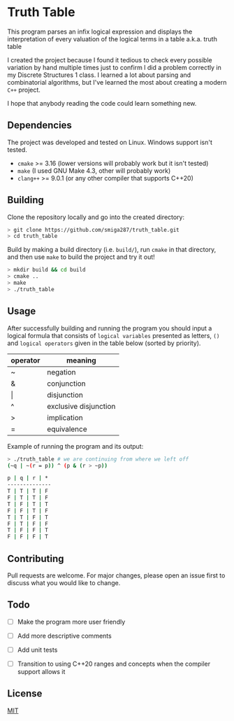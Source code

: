 # Truth Table

This program parses an infix logical expression and displays the interpretation of every valuation of the logical terms in a table a.k.a. truth table

I created the project because I found it tedious to check every possible variation by hand multiple times just to confirm I did a problem correctly in my Discrete Structures 1 class. I learned a lot about parsing and combinatorial algorithms, but I've learned the most about creating a modern `C++` project.

I hope that anybody reading the code could learn something new.

## Dependencies

The project was developed and tested on Linux. Windows support isn't tested. 

- `cmake` >= 3.16 (lower versions will probably work but it isn't tested)
- `make` (I used GNU Make 4.3, other will probably work)
- `clang++` >= 9.0.1 (or any other compiler that supports C++20)

## Building

Clone the repository locally and go into the created directory:
```bash
> git clone https://github.com/smiga287/truth_table.git
> cd truth_table
```

Build by making a build directory (i.e. `build/`), run `cmake` in that directory, and then use `make` to build the project and try it out!
```bash
> mkdir build && cd build
> cmake .. 
> make
> ./truth_table
```

## Usage

After successfully building and running the program you should input a logical formula that consists of `logical variables` presented as letters, `()` and `logical operators` given in the table below (sorted by priority).

| operator | meaning |
|     --- | ---      |
~        | negation
&        | conjunction
\|       | disjunction
^        | exclusive disjunction
\>       | implication
=        | equivalence

Example of running the program and its output:
```bash
> ./truth_table # we are continuing from where we left off
(~q | ~(r = p)) ^ (p & (r > ~p))

p | q | r | *
--------------
T | T | T | F
F | T | T | F
T | F | T | T
F | F | T | F
T | T | F | T
F | T | F | F
T | F | F | T
F | F | F | T
```

## Contributing
Pull requests are welcome. For major changes, please open an issue first to discuss what you would like to change. 

## Todo

- [ ] Make the program more user friendly
- [ ] Add more descriptive comments
- [ ] Add unit tests
- [ ] Transition to using C++20 ranges and concepts when the compiler support allows it


## License
[MIT](https://choosealicense.com/licenses/mit/)
